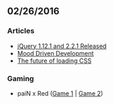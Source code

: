 ## 02/26/2016

### Articles

* [jQuery 1.12.1 and 2.2.1 Released](http://blog.jquery.com/2016/02/22/jquery-1-12-1-and-2-2-1-released)
* [Mood Driven Development](https://css-tricks.com/mood-driven-development)
* [The future of loading CSS](https://jakearchibald.com/2016/link-in-body)

### Gaming

* paiN x Red ([Game 1](https://www.youtube.com/watch?v=-NQd07BPOB4) | [Game 2](https://www.youtube.com/watch?v=H3ULM_CKiLU))
